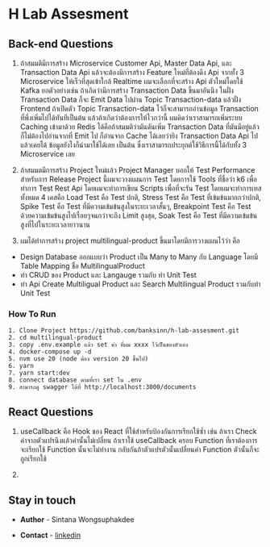# H Lab Assesment

## Back-end Questions

1. ถ้าสมมติมีการสร้าง Microservice Customer Api, Master Data Api,
   และ Transaction Data Api แล้วจะต้องมีการสร้าง Feature ใหม่ที่ต้องดึง Api จากทั้ง 3 Microservice ให้เร็วที่สุดเข้าใกล้ Realtime ผมจะเลือกที่จะสร้าง Api ตัวใหม่โดยใช้ Kafka ยกตัวอย่างเช่น ถ้าเกิดว่ามีการสร้าง Transaction Data ขึ้นมาอันนึง ในฝั่ง Transaction Data ก็จะ Emit Data ไปผ่าน Topic Transaction-data แล้วฝั่ง Frontend ถ้าเปิดตัว Topic Transaction-data ไว้ก็จะสามารถอ่านข้อมูล Transaction ที่พึ่งเพิ่มไปได้ทันทีเป็นต้น แล้วถ้าเกิดว่าต้องการให้ไวกว่านี้ ผมคิดว่าเราสามารถเพิ่มระบบ Caching เข้ามาด้วย Redis ได้คือถ้าสมมติว่ามันดันเพิ่ม Transaction Data ที่มันมีอยู่แล้ว ก็ไม่ต้องไปอ่านจากที่ Emit ไป ก็อ่านจาก Cache ได้เลยว่ายิง Transaction Data Api ไปแล้วเคยได้ ข้อมูลยังไงก็นำมาใช้ได้เลย เป็นต้น ซึ่งเราสามารถประยุกต์ใช้วิธีการนี้ได้กับทั้ง 3 Microservice เลย

2. ถ้าสมมตมีการสร้าง Project ใหม่แล้ว Project Manager บอกให้ Test Performance สำหรับการ Release Project นี้ผมจะวางแผนการ Test โดยการใช้ Tools ที่ชื่อว่า k6 เพื่อทำการ Test Rest Api โดยผมจะทำการเขียน Scripts เพื่อที่จะรัน Test โดยผมจะทำการเทสทั้งหมด 4 เคสคือ Load Test คือ Test ปกติ, Stress Test คือ Test ที่เข้มข้นมากกว่าปกติ, Spike Test คือ Test ที่มีความเข้มข้นสูงในระยะเวลาสั้นๆ, Breakpoint Test คือ Test ด้วยความเข้มข้นสูงไปเรื่อยๆจนกว่าจะถึง Limit สูงสุด, Soak Test คือ Test ที่มีความเข้มข้นสูงที่ไปในระยะเวลายาวนาน

3. ผมได้ทำการสร้าง project multilingual-product ขึ้นมาโดยมีการวางแผนไว้ว่า คือ

- Design Database ออกแบบว่า Product เป็น Many to Many กับ Language โดยมี Table Mapping ชื่อ MultilingualProduct
- ทำ CRUD ของ Product และ Langauge รวมกับ ทำ Unit Test
- ทำ Api Create Multiligual Product และ Search Multilingual Product รวมกับทำ Unit Test

### How To Run

```
1. Clone Project https://github.com/banksinn/h-lab-assesment.git
2. cd multilingual-product
3. copy .env.example แล้ว set ค่า ที่ผม xxxx ไว้เป็นของตัวเอง
4. docker-compose up -d
5. nvm use 20 (node ต้อง version 20 ขึ้นไป)
6. yarn
7. yarn start:dev
8. connect database ตามที่เรา set ใน .env
9. สามารถดู swagger ได้ที่ http://localhost:3000/documents
```

## React Questions

1. useCallback คือ Hook ของ React ที่ใช้สำหรับป้องกันการเรียกใช้ซ้ำ เช่น ถ้าเรา Check ค่าจากตัวแปรนึงแล้วค่านั้นไม่เปลี่ยน ถ้าเราใช้ useCallback ครอบ Function ที่เราต้องการจะเรียกใช้ Function นั้นจะไม่ทำงาน กลับกันถ้าตัวแปรตัวนั้นเปลี่ยนค่า Function ตัวนั้นก็จะถูกเรียกใช้

2.

## Stay in touch

- <b>Author</b> - Sintana Wongsuphakdee

- <b>Contact</b> - [linkedin](https://www.linkedin.com/in/sintana-wongsuphakdee-1543741ab/)
